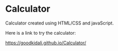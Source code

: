 # Calculator
Calculator created using HTML/CSS and javaScript.

Here is a link to try the calculator:

https://goodkidali.github.io/Calculator/
